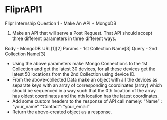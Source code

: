 # FliprAPI1
Flipr Internship Question 1 - Make An API + MongoDB
1. Make an API that will serve a Post Request. That API should accept three different
parameters in three different ways.

Body - MongoDB URL[1][2]
Params - 1st Collection Name[3]
Query - 2nd Collection Name[3]

* Using the above parameters make Mongo Connections to the 1st Collection and get
the latest 30 devices, for all these devices get the latest 50 locations from the 2nd
Collection using device ID.
* From the above-collected Data make an object with all the devices as separate keys
with an array of corresponding coordinates (array) which should be sequenced in a
way such that the 0th location of the array has oldest coordinates and the nth
location has the latest coordinates.
* Add some custom headers to the response of API call namely:
“Name” : “your_name”
“Contact”: “your_email”
* Return the above-created object as a response.
